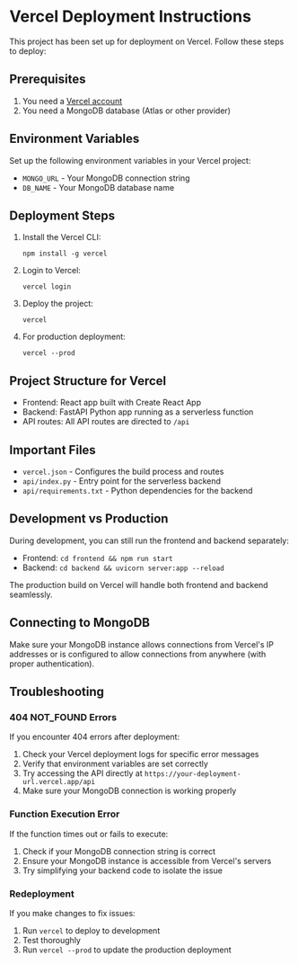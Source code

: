 # Vercel Deployment Instructions

This project has been set up for deployment on Vercel. Follow these steps to deploy:

## Prerequisites

1. You need a [Vercel account](https://vercel.com/signup)
2. You need a MongoDB database (Atlas or other provider)

## Environment Variables

Set up the following environment variables in your Vercel project:

- `MONGO_URL` - Your MongoDB connection string
- `DB_NAME` - Your MongoDB database name

## Deployment Steps

1. Install the Vercel CLI:
   ```
   npm install -g vercel
   ```

2. Login to Vercel:
   ```
   vercel login
   ```

3. Deploy the project:
   ```
   vercel
   ```

4. For production deployment:
   ```
   vercel --prod
   ```

## Project Structure for Vercel

- Frontend: React app built with Create React App
- Backend: FastAPI Python app running as a serverless function
- API routes: All API routes are directed to `/api`

## Important Files

- `vercel.json` - Configures the build process and routes
- `api/index.py` - Entry point for the serverless backend
- `api/requirements.txt` - Python dependencies for the backend

## Development vs Production

During development, you can still run the frontend and backend separately:
- Frontend: `cd frontend && npm run start`
- Backend: `cd backend && uvicorn server:app --reload`

The production build on Vercel will handle both frontend and backend seamlessly.

## Connecting to MongoDB

Make sure your MongoDB instance allows connections from Vercel's IP addresses or is configured to allow connections from anywhere (with proper authentication).

## Troubleshooting

### 404 NOT_FOUND Errors
If you encounter 404 errors after deployment:

1. Check your Vercel deployment logs for specific error messages
2. Verify that environment variables are set correctly
3. Try accessing the API directly at `https://your-deployment-url.vercel.app/api`
4. Make sure your MongoDB connection is working properly

### Function Execution Error
If the function times out or fails to execute:

1. Check if your MongoDB connection string is correct
2. Ensure your MongoDB instance is accessible from Vercel's servers
3. Try simplifying your backend code to isolate the issue

### Redeployment
If you make changes to fix issues:

1. Run `vercel` to deploy to development
2. Test thoroughly
3. Run `vercel --prod` to update the production deployment 